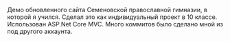 Демо обновленного сайта Семеновской православной гимназии, в которой я учился. Сделал это как индивидуальный проект в 10 классе. Использован ASP.Net Core MVC.
Много коммитов было сделано мной из под другого аккаунта.
